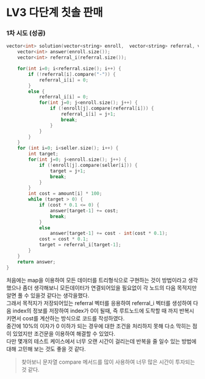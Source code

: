 # LV3 다단계 칫솔 판매

### 1차 시도 (성공)
```cpp
vector<int> solution(vector<string> enroll,  vector<string> referral, vector<string> seller, vector<int> amount) {
    vector<int> answer(enroll.size());
    vector<int> referral_i(referral.size());

    for(int i=0; i<referral.size(); i++) {
        if (!referral[i].compare("-")) {
            referral_i[i] = 0;
        }
        else {
            referral_i[i] = 0;
            for(int j=0; j<enroll.size(); j++) {
                if (!enroll[j].compare(referral[i])) {
                    referral_i[i] = j+1;
                    break;
                }
            }
        }
    }
    for (int i=0; i<seller.size(); i++) {
        int target;
        for(int j=0; j<enroll.size(); j++) {
            if (!enroll[j].compare(seller[i])) {
                target = j+1;
                break;
            }
        }
        int cost = amount[i] * 100;
        while (target > 0) {
            if (cost * 0.1 <= 0) {
                answer[target-1] += cost;
                break;
            }
            else
                answer[target-1] += cost - int(cost * 0.1);
            cost = cost * 0.1;
            target = referral_i[target-1];
        }
    }
    return answer;
}
```
처음에는 map을 이용하여 모든 데이터를 트리형식으로 구현하는 것이 방법이라고 생각했으나 좀더 생각해보니 모든데이터가 연결되어있을 필요없이 각 노드의 다음 목적지만 알면 풀 수 있을것 같다는 생각을했다.  
그래서 목적지가 저장되어있는 referral 벡터를 응용하여 referral_i 벡터를 생성하여 다음 index의 정보를 저장하여 index가 0이 될때, 즉 루트노드에 도착할 때 까지 반복시키면서 cost를 계산하는 방식으로 코드를 작성하였다.  
중간에 10%의 이자가 0 이하가 되는 경우에 대한 조건을 처리하지 못해 다소 막히는 점이 있었지만 조건문을 이용하여 해결할 수 있었다.  
다만 몇개의 테스트 케이스에서 너무 오랜 시간이 걸리는데 반복을 줄 일수 있는 방법에 대해 고민해 보는 것도 좋을 것 같다.
>찾아보니 문자열 compare 메서드를 많이 사용하여 너무 많은 시간이 투자되는 것 같다.
